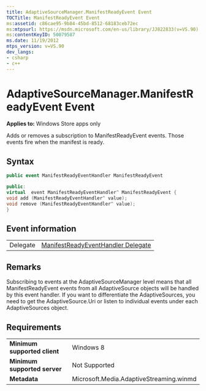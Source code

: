 ```yaml
---
title: AdaptiveSourceManager.ManifestReadyEvent Event
TOCTitle: ManifestReadyEvent Event
ms:assetid: c86cae95-9b84-45bd-8512-68183ceb72ec
ms:mtpsurl: https://msdn.microsoft.com/en-us/library/JJ822833(v=VS.90)
ms:contentKeyID: 50079587
ms.date: 11/19/2012
mtps_version: v=VS.90
dev_langs:
- csharp
- c++
---
```


# AdaptiveSourceManager.ManifestReadyEvent Event

**Applies to:** Windows Store apps only

Adds or removes a subscription to ManifestReadyEvent events. Those events fire when the manifest is ready.

## Syntax

``` csharp
public event ManifestReadyEventHandler ManifestReadyEvent
```

``` c++
public:
virtual  event ManifestReadyEventHandler^ ManifestReadyEvent {
void add (ManifestReadyEventHandler^ value);
void remove (ManifestReadyEventHandler^ value);
}
```

## Event information

|||
|--- |--- |
|Delegate|[ManifestReadyEventHandler Delegate](manifestreadyeventhandler-delegate.md)|


## Remarks

Subscribing to events at the AdaptiveSourceManager level means that all ManifestReadyEvent events from all AdaptiveSource objects will be handled by this event handler. If you want to differentiate the AdaptiveSources, you need to get the AdaptiveSource.Uri or listen to individual events under each AdaptiveSources object.

## Requirements

|||
|--- |--- |
|**Minimum supported client**|Windows 8|
|**Minimum supported server**|Not Supported|
|**Metadata**|Microsoft.Media.AdaptiveStreaming.winmd|

